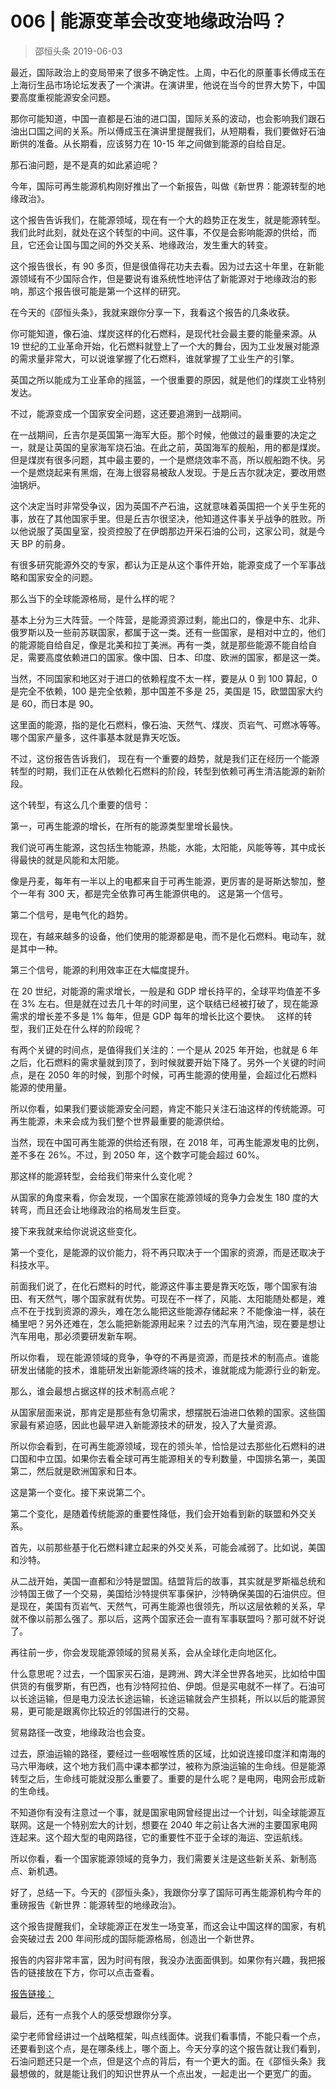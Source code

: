 # 006 | 能源变革会改变地缘政治吗？
> 邵恒头条
2019-06-03

最近，国际政治上的变局带来了很多不确定性。上周，中石化的原董事长傅成玉在上海衍生品市场论坛发表了一个演讲。在演讲里，他说在当今的世界大势下，中国要高度重视能源安全问题。

那你可能知道，中国一直都是石油的进口国，国际关系的波动，也会影响我们跟石油出口国之间的关系。所以傅成玉在演讲里提醒我们，从短期看，我们要做好石油断供的准备。从长期看，应该努力在 10-15 年之间做到能源的自给自足。

那石油问题，是不是真的如此紧迫呢？

今年，国际可再生能源机构刚好推出了一个新报告，叫做《新世界：能源转型的地缘政治》。

这个报告告诉我们，在能源领域，现在有一个大的趋势正在发生，就是能源转型。我们此时此刻，就处在这个转型的中间。这件事，不仅是会影响能源的供给，而且，它还会让国与国之间的外交关系、地缘政治，发生重大的转变。

这个报告很长，有 90 多页，但是很值得花功夫去看。因为过去这十年里，在新能源领域有不少国际合作，但是要说有谁系统性地评估了新能源对于地缘政治的影响，那这个报告很可能是第一个这样的研究。

在今天的《邵恒头条》，我就来跟你分享一下，我看这个报告的几条收获。

你可能知道，像石油、煤炭这样的化石燃料，是现代社会最主要的能量来源。从 19 世纪的工业革命开始，化石燃料就登上了一个大的舞台，因为工业发展对能源的需求量非常大，可以说谁掌握了化石燃料，谁就掌握了工业生产的引擎。

英国之所以能成为工业革命的摇篮，一个很重要的原因，就是他们的煤炭工业特别发达。

不过，能源变成一个国家安全问题，这还要追溯到一战期间。

在一战期间，丘吉尔是英国第一海军大臣。那个时候，他做过的最重要的决定之一，就是让英国的皇家海军烧石油。在此之前，英国海军的舰船，用的都是煤炭。但是煤炭有很多问题，其中最主要的，一个是燃烧效率不高，所以舰船跑不快。另一个是燃烧起来有黑烟，在海上很容易被敌人发现。于是丘吉尔就决定，要改用燃油锅炉。

这个决定当时非常受争议，因为英国不产石油，这就意味着英国把一个关乎生死的事，放在了其他国家手里。但是丘吉尔很坚决，他知道这件事关乎战争的胜败。所以他说服了英国皇室，投资控股了在伊朗那边开采石油的公司，这家公司，就是今天 BP 的前身。

有很多研究能源外交的专家，都认为正是从这个事件开始，能源变成了一个军事战略和国家安全的问题。 

那么当下的全球能源格局，是什么样的呢？

基本上分为三大阵营。一个阵营，是能源资源过剩，能出口的，像是中东、北非、俄罗斯以及一些前苏联国家，都属于这一类。还有一些国家，是相对中立的，他们的能源能自给自足，像是北美和拉丁美洲。再有一类，就是那些能源不能自给自足，需要高度依赖进口的国家。像中国、日本、印度、欧洲的国家，都是这一类。

当然，不同国家和地区对于进口的依赖程度不太一样，要是从 0 到 100 算起，0 是完全不依赖，100 是完全依赖，那中国差不多是 25，美国是 15，欧盟国家大约是 60，而日本是 90。

这里面的能源，指的是化石燃料，像石油、天然气、煤炭、页岩气、可燃冰等等。哪个国家产量多，这件事基本就是靠天吃饭。

不过，这份报告告诉我们， 现在有一个重要的趋势，就是我们正在经历一个能源转型的时期，我们正在从依赖化石燃料的阶段，转型到依赖可再生清洁能源的新阶段。

这个转型，有这么几个重要的信号：

第一，可再生能源的增长，在所有的能源类型里增长最快。

我们说可再生能源，这包括生物能源，热能，水能，太阳能，风能等等，其中成长得最快的就是风能和太阳能。

像是丹麦，每年有一半以上的电都来自于可再生能源，更厉害的是哥斯达黎加，整个一年有 300 天，都是完全依靠可再生能源供电的。 这是第一个信号。

第二个信号，是电气化的趋势。

现在，有越来越多的设备，他们使用的能源都是电，而不是化石燃料。电动车，就是其中一种。

第三个信号，能源的利用效率正在大幅度提升。

在 20 世纪，对能源的需求增长，一般是和 GDP 增长持平的，全球平均值差不多在 3% 左右。但是就在过去几十年的时间里，这个联结已经被打破了，现在能源需求的增长差不多是 1% 每年，但是 GDP 每年的增长比这个要快。
 
这样的转型，我们正处在什么样的阶段呢？

有两个关键的时间点，是值得我们关注的：一个是从 2025 年开始，也就是 6 年之后，化石燃料的需求量就到顶了，到时候就要开始下降了。另外一个关键的时间点，是在 2050 年的时候，到那个时候，可再生能源的使用量，会超过化石燃料能源的使用量。

所以你看，如果我们要谈能源安全问题，肯定不能只关注石油这样的传统能源。可再生能源，未来会成为我们整个世界最重要的能源供给。

当然，现在中国可再生能源的供给还有限，在 2018 年，可再生能源发电的比例，差不多在 26%。不过，到 2050 年，这个数字可能会超过 60%。

那这样的能源转型，会给我们带来什么变化呢？

从国家的角度来看，你会发现，一个国家在能源领域的竞争力会发生 180 度的大转弯，而且还会让地缘政治的格局发生巨变。

接下来我就来给你说说这些变化。

第一个变化，是能源的议价能力，将不再只取决于一个国家的资源，而是还取决于科技水平。

前面我们说了，在化石燃料的时代，能源这件事主要是靠天吃饭，哪个国家有油田、有天然气，哪个国家就有优势。可现在不一样了，风能、太阳能随处都是，难点不在于找到资源的源头，难在怎么能把这些能源存储起来？不能像油一样，装在桶里吧？另外还难在，怎么能把新能源用起来？过去的汽车用汽油，现在要是想让汽车用电，那必须要研发新车啊。

所以你看， 现在能源领域的竞争，争夺的不再是资源，而是技术的制高点。谁能研发出储能的技术，谁能研发出新能源终端的技术，谁就能成为能源行业的新宠。

那么，谁会最想占据这样的技术制高点呢？

从国家层面来说，那肯定是那些有急切需求，想摆脱石油进口依赖的国家。这些国家最有紧迫感，因此也最早进入新能源技术的研发，投入了大量资源。

所以你会看到，在可再生能源领域，现在的领头羊，恰恰是过去那些化石燃料的进口国和中立国。如果你去看全球可再生能源相关的专利数量，中国排名第一，美国第二，然后就是欧洲国家和日本。

这是第一个变化。接下来说第二个。

第二个变化，是随着传统能源的重要性降低，我们会开始看到新的联盟和外交关系。

首先，以前那些基于化石燃料建立起来的外交关系，可能会减弱了。比如说，美国和沙特。

从二战开始，美国一直都和沙特是盟国。结盟背后的故事，其实就是罗斯福总统和沙特国王做了一个交易，美国给沙特提供军事保护，沙特确保美国的石油供应。但是现在，美国有页岩气、天然气，可再生能源也很领先，所以这层依赖的关系，早就不像以前那么强了。那以后，这两个国家还会一直有军事联盟吗？那可就不好说了。

再往前一步，你会发现能源领域的贸易关系，会从全球化走向地区化。

什么意思呢？过去，一个国家买石油，是跨洲、跨大洋全世界各地买，比如给中国供货的有俄罗斯，有巴西，也有沙特阿拉伯、伊朗。但是买电就不一样了。石油可以长途运输，但是电力没法长途运输，长途运输就会产生损耗，所以以后的能源贸易，更可能是跟离你比较近的邻国进行的交易。

贸易路径一改变，地缘政治也会变。

过去，原油运输的路径，要经过一些咽喉性质的区域，比如说连接印度洋和南海的马六甲海峡，这个地方我们高中课本都学过，被称为原油运输的生命线。但是能源转型之后，生命线可能就没那么重要了。重要的是什么呢？是电网，电网会形成新的生命线。

不知道你有没有注意过一个事，就是国家电网曾经提出过一个计划，叫全球能源互联网。这是一个特别宏大的计划，想要在 2040 年之前让各大洲的主要国家电网连起来。这个超大型的电网路径，它的重要性不亚于全球的海运、空运航线。

所以你看，看一个国家能源领域的竞争力，我们需要关注是这些新关系、新制高点、新机遇。

好了，总结一下。今天的《邵恒头条》，我跟你分享了国际可再生能源机构今年的重磅报告《新世界：能源转型的地缘政治》。

这个报告提醒我们，全球能源正在发生一场变革，而这会让中国这样的国家，有机会突破过去 200 年间形成的国际能源格局，创造出一个新世界。

报告的内容非常丰富，因为时间有限，我没办法面面俱到。如果你有兴趣，我把报告的链接放在下方，你可以点击查看。 

[报告链接：](http://geopoliticsofrenewables.org/assets/geopolitics/Reports/wp-content/uploads/2019/01/Global_commission_renewable_energy_2019.pdf)

最后，还有一点我个人的感受想跟你分享。

梁宁老师曾经讲过一个战略框架，叫点线面体。说我们看事情，不能只看一个点，还要看到这个点，是在哪条线上，哪个面上。今天分享的这个报告就让我们看到，石油问题还只是一个点，但是这个点的背后，有一个更大的面。在《邵恒头条》我最想做的，就是能让我们的知识世界从一个点出发，一起走出一个更宽广的面。
